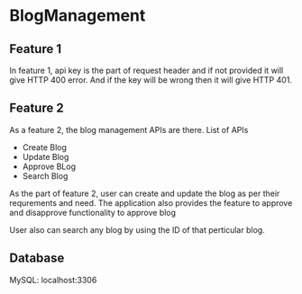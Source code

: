 # BlogManagement

## Feature 1

In feature 1, api key is the part of request header and if not provided it will give HTTP 400 error. And  if the key will be wrong then it will give HTTP 401.

## Feature 2

As a feature 2, the blog management APIs are there. 
List of APIs
- Create Blog
- Update Blog
- Approve BLog
- Search Blog

As the part of feature 2, user can create and update the blog as per their requrements and need. The application also provides the feature to approve and disapprove functionality to approve blog

User also can search any blog by using the ID of that perticular blog.

## Database

MySQL: localhost:3306

